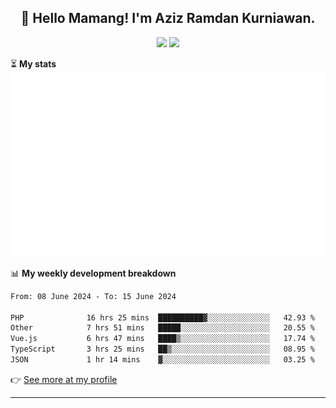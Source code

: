 <h2 align="center">👋 Hello Mamang! I'm Aziz Ramdan Kurniawan.</h2>  
<p align="center">
  <img src="https://komarev.com/ghpvc/?username=azizramdan">
  <img src="https://wakatime.com/badge/user/90056fa0-4c31-4eca-954e-2a3ac05896f9.svg">
</p>
    
⏳ **My stats**  
![](https://raw.githubusercontent.com/azizramdan/github-stats/master/generated/overview.svg#gh-dark-mode-only)

📊 **My weekly development breakdown**
<!--START_SECTION:waka-->

```txt
From: 08 June 2024 - To: 15 June 2024

PHP              16 hrs 25 mins  ██████████▓░░░░░░░░░░░░░░   42.93 %
Other            7 hrs 51 mins   █████░░░░░░░░░░░░░░░░░░░░   20.55 %
Vue.js           6 hrs 47 mins   ████▒░░░░░░░░░░░░░░░░░░░░   17.74 %
TypeScript       3 hrs 25 mins   ██▒░░░░░░░░░░░░░░░░░░░░░░   08.95 %
JSON             1 hr 14 mins    ▓░░░░░░░░░░░░░░░░░░░░░░░░   03.25 %
```

<!--END_SECTION:waka-->
👉 [See more at my profile](https://wakatime.com/@azizramdan)
***
